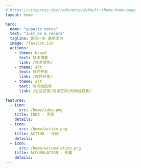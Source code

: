 ```yaml
---
# https://vitepress.dev/reference/default-theme-home-page
layout: home

hero:
  name: "yupaits notes"
  text: "Just do & record"
  tagline: 俯仰一生 最惧无为
  image: /favicon.ico
  actions:
    - theme: brand
      text: 技术博客
      link: /技术博客/
    - theme: alt
      text: 软件开发
      link: /软件开发/
    - theme: alt
      text: 时间线叙事
      link: /生活记录/阅读空间/时间线叙事/

features:
  - icon:
      src: /home/idea.png
    title: IDEA - 灵感
    details: 
  - icon: 
      src: /home/action.png
    title: ACTION - 行动
    details: 
  - icon: 
      src: /home/accumulation.png
    title: ACCUMULATION - 积累
    details: 
---
```



